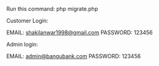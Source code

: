 Run this command: php migrate.php

Customer Login:

EMAIL: shakilanwar1998@gmail.com
PASSWORD: 123456

Admin login:

EMAIL: admin@bangubank.com
PASSWORD: 123456